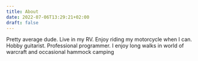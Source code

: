 ```yaml
---
title: About
date: 2022-07-06T13:29:21+02:00
draft: false
---
```


Pretty average dude. Live in my RV. Enjoy riding my motorcycle when I can. Hobby guitarist. Professional programmer. I
enjoy long walks in world of warcraft and occasional hammock camping
